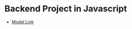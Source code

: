 # Backend Project in Javascript

- [Model Link](https://app.eraser.io/workspace/YtPqZ1VogxGy1jzIDkzj)